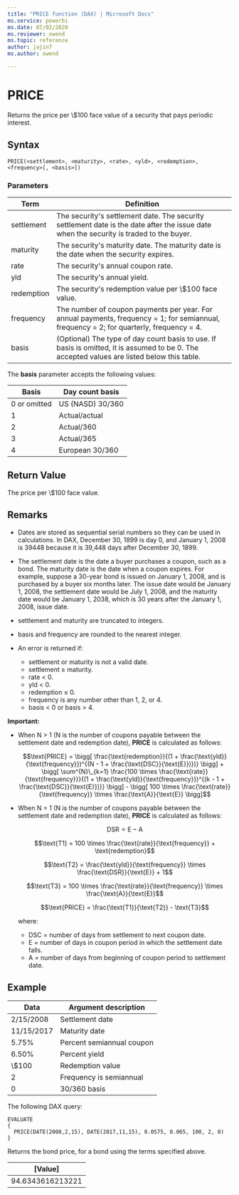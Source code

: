```yaml
---
title: "PRICE function (DAX) | Microsoft Docs"
ms.service: powerbi
ms.date: 07/02/2020
ms.reviewer: owend
ms.topic: reference
author: jajin7
ms.author: owend

---
```


# PRICE

Returns the price per \\$100 face value of a security that pays periodic interest.

## Syntax

```dax
PRICE(<settlement>, <maturity>, <rate>, <yld>, <redemption>, <frequency>[, <basis>])
```

### Parameters

|Term|Definition|  
|--------|--------------|  
|settlement|The security's settlement date. The security settlement date is the date after the issue date when the security is traded to the buyer.|
|maturity|The security's maturity date. The maturity date is the date when the security expires.|
|rate|The security's annual coupon rate.|
|yld|The security's annual yield.|
|redemption|The security's redemption value per \\$100 face value.|
|frequency|The number of coupon payments per year. For annual payments, frequency = 1; for semiannual, frequency = 2; for quarterly, frequency = 4.|
|basis|(Optional) The type of day count basis to use. If basis is omitted, it is assumed to be 0. The accepted values are listed below this table.|

The **basis** parameter accepts the following values:

| **Basis**    | **Day count basis** |
| ------------ | ------------------- |
| 0 or omitted | US (NASD) 30/360    |
| 1            | Actual/actual       |
| 2            | Actual/360          |
| 3            | Actual/365          |
| 4            | European 30/360     |

## Return Value

The price per \\$100 face value.

## Remarks

- Dates are stored as sequential serial numbers so they can be used in calculations. In DAX, December 30, 1899 is day 0, and January 1, 2008 is 39448 because it is 39,448 days after December 30, 1899.

- The settlement date is the date a buyer purchases a coupon, such as a bond. The maturity date is the date when a coupon expires. For example, suppose a 30-year bond is issued on January 1, 2008, and is purchased by a buyer six months later. The issue date would be January 1, 2008, the settlement date would be July 1, 2008, and the maturity date would be January 1, 2038, which is 30 years after the January 1, 2008, issue date.

- settlement and maturity are truncated to integers.

- basis and frequency are rounded to the nearest integer.

- An error is returned if:
  - settlement or maturity is not a valid date.
  - settlement ≥ maturity.
  - rate < 0.
  - yld < 0.
  - redemption ≤ 0.
  - frequency is any number other than 1, 2, or 4.
  - basis < 0 or basis > 4.

**Important:**

- When N > 1 (N is the number of coupons payable between the settlement date and redemption date), **PRICE** is calculated as follows:

  $$\text{PRICE} = \bigg[ \frac{\text{redemption}}{(1 + \frac{\text{yld}}{\text{frequency}})^{(N - 1 + \frac{\text{DSC}}{\text{E}})})} \bigg] + \bigg[ \sum^{N}\_{k=1} \frac{100 \times \frac{\text{rate}}{\text{frequency}}}{(1 + \frac{\text{yld}}{\text{frequency}})^{(k - 1 + \frac{\text{DSC}}{\text{E}})}} \bigg] -  \bigg[ 100 \times \frac{\text{rate}}{\text{frequency}} \times \frac{\text{A}}{\text{E}} \bigg]$$

- When N = 1 (N is the number of coupons payable between the settlement date and redemption date), **PRICE** is calculated as follows:

  $$\text{DSR} = \text{E} - \text{A}$$

  $$\text{T1} = 100 \times \frac{\text{rate}}{\text{frequency}} + \text{redemption}$$

  $$\text{T2} = \frac{\text{yld}}{\text{frequency}} \times \frac{\text{DSR}}{\text{E}} + 1$$

  $$\text{T3} = 100 \times \frac{\text{rate}}{\text{frequency}} \times \frac{\text{A}}{\text{E}}$$

  $$\text{PRICE} = \frac{\text{T1}}{\text{T2}} - \text{T3}$$

  where:

  - $\text{DSC}$ = number of days from settlement to next coupon date.
  - $\text{E}$ = number of days in coupon period in which the settlement date falls.
  - $\text{A}$ = number of days from beginning of coupon period to settlement date.

## Example

| **Data**   | **Argument description**  |
| ---------- | ------------------------- |
| 2/15/2008  | Settlement date           |
| 11/15/2017 | Maturity date             |
| 5.75%      | Percent semiannual coupon |
| 6.50%      | Percent yield             |
| \\$100       | Redemption value          |
| 2          | Frequency is semiannual   |
| 0          | 30/360 basis              |

The following DAX query:

```dax
EVALUATE
{
  PRICE(DATE(2008,2,15), DATE(2017,11,15), 0.0575, 0.065, 100, 2, 0)
}
```

Returns the bond price, for a bond using the terms specified above.

| **[Value]**    |
| ---------------- |
| 94.6343616213221 |
